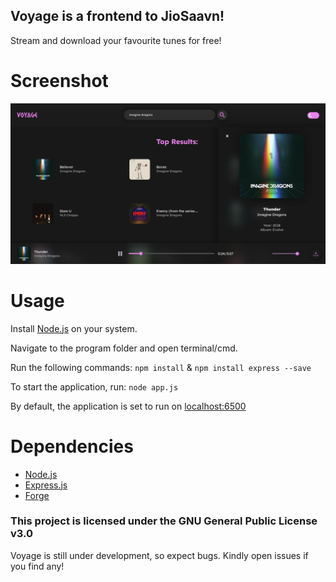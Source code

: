 ## Voyage is a frontend to JioSaavn!

Stream and download your favourite tunes for free!

# Screenshot
![Example Image](voyage_1.png)

# Usage

Install [Node.js](https://nodejs.org/en) on your system. 

Navigate to the program folder and open terminal/cmd.

Run the following commands:
`npm install` &
`npm install express --save`

To start the application, run:
`node app.js`

By default, the application is set to run on [localhost:6500](localhost:6500)

# Dependencies

* [Node.js](https://nodejs.org/en)
* [Express.js](https://expressjs.com/)
* [Forge](https://github.com/digitalbazaar/forge)

### This project is licensed under the GNU General Public License v3.0

Voyage is still under development, so expect bugs.
Kindly open issues if you find any!
